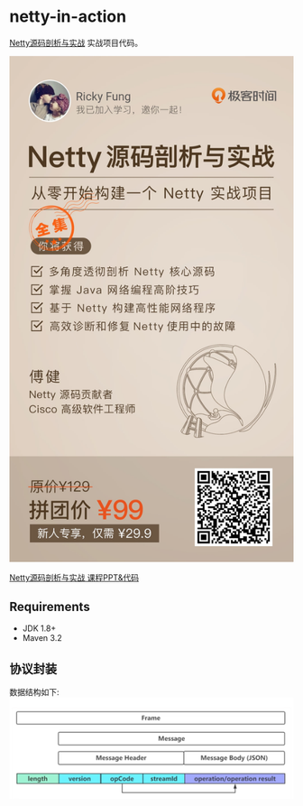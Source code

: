 # netty-in-action
[Netty源码剖析与实战](https://time.geekbang.org/course/intro/237) 实战项目代码。

![netty_in_action](docs/images/netty_in_action.jpeg)

[Netty源码剖析与实战 课程PPT&代码](https://github.com/jiafu1115/geek_netty)

## Requirements
* JDK 1.8+
* Maven 3.2

## 协议封装
数据结构如下:
![ordering protocol](docs/images/ordering_protocol.png)
